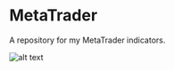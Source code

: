 # MetaTrader

A repository for my MetaTrader indicators.

![alt text](https://github.com/georgemarklow/MetaTrader/blob/master/MQL4/Indicators/Trend_Volume_Candle/Trend_Volume_Candle.PNGG)
